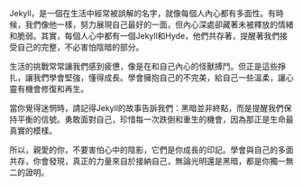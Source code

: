 Jekyll，是一個在生活中經常被誤解的名字，就像每個人內心都有多面性。有時候，我們像他一樣，努力展現自己最好的一面，但內心深處卻藏著未被釋放的情緒和脆弱。其實，每個人心中都有一個Jekyll和Hyde，他們共存著，提醒著我們接受自己的完整，不必害怕陰暗的部分。

生活的挑戰常常讓我們感到疲憊，像是在和自己內心的怪獸搏鬥。但正是這些掙扎，讓我們學會堅強，懂得成長。學會擁抱自己的不完美，給自己一些溫柔，讓心靈有機會修復和再生。

當你覺得迷惘時，請記得Jekyll的故事告訴我們：黑暗並非終點，而是提醒我們保持平衡的信號。勇敢面對自己，珍惜每一次跌倒和重生的機會，因為那正是生命最真實的模樣。

所以，親愛的你，不要害怕心中的陰影，它們是你成長的印記。學會與自己的多面共存，你會發現，真正的力量來自於接納自己，無論光明還是黑暗，都是你獨一無二的證明。